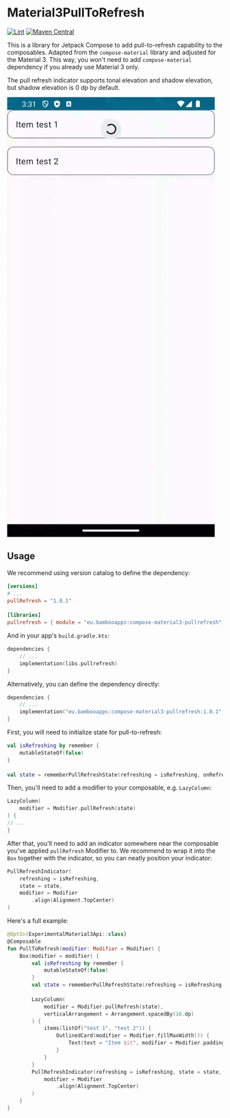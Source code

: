 # Material3PullToRefresh

[![Lint](https://github.com/BambooAppsDevTeam/Material3PullToRefresh/actions/workflows/lint.yml/badge.svg)](https://github.com/BambooAppsDevTeam/Material3PullToRefresh/actions/workflows/lint.yml)
[![Maven Central](https://img.shields.io/maven-central/v/eu.bambooapps/compose-material3-pullrefresh)](https://central.sonatype.com/artifact/eu.bambooapps/compose-material3-pullrefresh/)

This is a library for Jetpack Compose to add pull-to-refresh capability to the composables. Adapted from the `compose-material` library and adjusted for the Material 3. This way, you won't need to add `compose-material` dependency if you already use Material 3 only.

The pull refresh indicator supports tonal elevation and shadow elevation, but shadow elevation is 0 dp by default.

![demo](files/demo.gif)

## Usage

We recommend using version catalog to define the dependency:

```toml
[versions]
# ...
pullRefresh = "1.0.1"

[libraries]
pullrefresh = { module = "eu.bambooapps:compose-material3-pullrefresh", version.ref = "pullRefresh" }
```

And in your app's `build.gradle.kts`:

```kotlin
dependencies {
    // ...
    implementation(libs.pullrefresh)
}
```

Alternatively, you can define the dependency directly:

```kotlin
dependencies {
    // ...
    implementation("eu.bambooapps:compose-material3-pullrefresh:1.0.1")
}
```

First, you will need to initialize state for pull-to-refresh:

```kotlin
val isRefreshing by remember {
    mutableStateOf(false)
}

val state = rememberPullRefreshState(refreshing = isRefreshing, onRefresh = {})
```

Then, you'll need to add a modifier to your composable, e.g. `LazyColumn`:

```kotlin
LazyColumn(
    modifier = Modifier.pullRefresh(state)
) {
// ...
}
```

After that, you'll need to add an indicator somewhere near the composable you've applied `pullRefresh` Modifier to. We recommend to wrap it into the `Box` together with the indicator, so you can neatly position your indicator:

```kotlin
PullRefreshIndicator(
    refreshing = isRefreshing, 
    state = state,
    modifier = Modifier
        .align(Alignment.TopCenter)
)
```

Here's a full example:

```kotlin
@OptIn(ExperimentalMaterial3Api::class)
@Composable
fun PullToRefresh(modifier: Modifier = Modifier) {
    Box(modifier = modifier) {
        val isRefreshing by remember {
            mutableStateOf(false)
        }
        val state = rememberPullRefreshState(refreshing = isRefreshing, onRefresh = {})
        
        LazyColumn(
            modifier = Modifier.pullRefresh(state),
            verticalArrangement = Arrangement.spacedBy(16.dp)
        ) {
            items(listOf("test 1", "test 2")) {
                OutlinedCard(modifier = Modifier.fillMaxWidth()) {
                    Text(text = "Item $it", modifier = Modifier.padding(16.dp))
                }
            }
        }
        PullRefreshIndicator(refreshing = isRefreshing, state = state,
            modifier = Modifier
                .align(Alignment.TopCenter)
        )
    }
}

```
